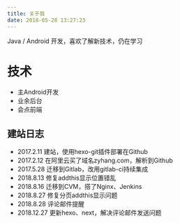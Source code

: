 ```yaml
---
title: 关于我
date: 2018-05-28 13:27:23
---
```


Java / Android 开发，喜欢了解新技术，仍在学习

# 技术

- 主Android开发
- 业余后台
- 会点前端

## 建站日志

- 2017.2.11 建站，使用hexo-git插件部署在Github
- 2017.2.12 在阿里云买了域名zyhang.com，解析到Github
- 2017.5.28 迁移到Gitlab，改用gitlab-ci持续集成
- 2018.8.13 修复addthis显示位置错乱
- 2018.8.16 迁移到CVM，搭了Nginx、Jenkins
- 2018.8.27 修复分页addthis显示问题
- 2018.8.28 评论邮件提醒
- 2018.12.27 更新hexo、next，解决评论邮件发送问题